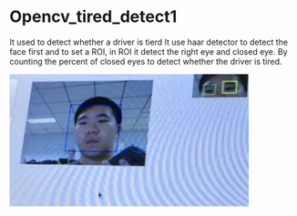 # Opencv_tired_detect1
It used to detect whether a driver is tierd
It use haar detector to detect the face first and to set a ROI, in ROI it detect the right eye and closed eye. By counting 
the percent of closed eyes to detect whether the driver is tired.

![pic](pic/1909704145.jpg)